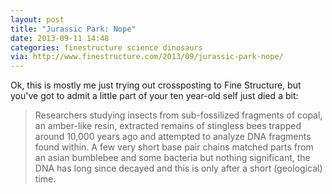 ```yaml
---
layout: post
title: "Jurassic Park: Nope"
date: 2013-09-11 14:48
categories: finestructure science dinosaurs
via: http://www.finestructure.com/2013/09/jurassic-park-nope/
---
```

Ok, this is mostly me just trying out crossposting to Fine Structure, but you've got to admit a little part of your ten year-old self just died a bit:

> Researchers studying insects from sub-fossilized fragments of copal, an amber-like resin, extracted remains of stingless bees trapped around 10,000 years ago and attempted to analyze DNA fragments found within. A few very short base pair chains matched parts from an asian bumblebee and some bacteria but nothing significant, the DNA has long since decayed and this is only after a short (geological) time.